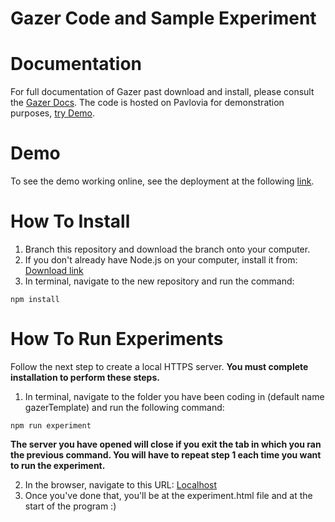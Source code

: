 # Gazer Code and Sample Experiment

# Documentation

For full documentation of Gazer past download and install, please consult the [Gazer Docs](https://amyvanwell.github.io/gazerCode/). The code is hosted on Pavlovia for demonstration purposes, [try Demo]( https://run.pavlovia.org/amyvanwell/pavlovia_gazersite).

# Demo

To see the demo working online, see the deployment at the following [link](https://gazer-demo.herokuapp.com/).

# How To Install

1. Branch this repository and download the branch onto your computer.
2. If you don't already have Node.js on your computer, install it from: [Download link](https://nodejs.org/en/download/)
3. In terminal, navigate to the new repository and run the command:

```
npm install
```

# How To Run Experiments

Follow the next step to create a local HTTPS server. **You must complete installation to perform these steps.**

1. In terminal, navigate to the folder you have been coding in (default name gazerTemplate) and run the following command:

```
npm run experiment
```

**The server you have opened will close if you exit the tab in which you ran the previous command. You will have to repeat step 1 each time you want to run the experiment.**

2. In the browser, navigate to this URL:
   [Localhost](http://localhost:8000/)
3. Once you've done that, you'll be at the experiment.html file and at the start of the program :)


